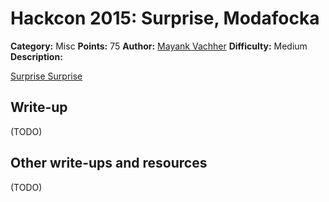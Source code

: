# Hackcon 2015: Surprise, Modafocka

**Category:** Misc
**Points:** 75
**Author:** [Mayank Vachher](https://github.com/mvachher)
**Difficulty:** Medium
**Description:** 

[Surprise Surprise](https://s3-ap-southeast-1.amazonaws.com/hackcon15/surprise_muthafuka.jpg)

## Write-up

(TODO)

## Other write-ups and resources

(TODO)
